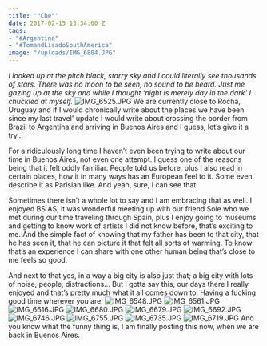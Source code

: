 ```yaml
---
title: '"Che"'
date: 2017-02-15 13:34:00 Z
tags:
- "#Argentina"
- "#TomandLisadoSouthAmerica"
image: "/uploads/IMG_6804.JPG"
---
```


*I looked up at the pitch black, starry sky and I could literally see thousands of stars. There was no moon to be seen, no sound to be heard. Just me gazing up at the sky and while I thought ‘night is merely day in the dark’ I chuckled at myself.*<!--more--> ![IMG_6525.JPG](/uploads/IMG_6525.JPG)
We are currently close to Rocha, Uruguay and if I would chronically write about the places we have been since my last travel' update I would write about crossing the border from Brazil to Argentina and arriving in Buenos Aires and I guess, let’s give it a try…

For a ridiculously long time I haven’t even been trying to write about our time in Buenos Aires, not even one attempt. I guess one of the reasons being that it felt oddly familiar. People told us before, plus I also read in certain places, how it in many ways has an European feel to it. Some even describe it as Parisian like. And yeah, sure, I can see that.

Sometimes there isn’t a whole lot to say and I am embracing that as well. I enjoyed BS AS, it was wonderful meeting up with our friend Sole who we met during our time traveling through Spain, plus I enjoy going to museums and getting to know work of artists I did not know before, that’s exciting to me. And the simple fact of knowing that my father has been to that city, that he has seen it, that he can picture it that felt all sorts of warming. To know that’s an experience I can share with one other human being that’s close to me feels so good.

And next to that yes, in a way a big city is also just that; a big city with lots of noise, people, distractions… But I gotta say this, our days there I really enjoyed and that’s pretty much what it all comes down to. Having a fucking good time wherever you are.
![IMG_6548.JPG](/uploads/IMG_6548.JPG)
![IMG_6561.JPG](/uploads/IMG_6561.JPG)
![IMG_6616.JPG](/uploads/IMG_6616.JPG)
![IMG_6680.JPG](/uploads/IMG_6680.JPG)
![IMG_6679.JPG](/uploads/IMG_6679.JPG)
![IMG_6692.JPG](/uploads/IMG_6692.JPG)
![IMG_6746.JPG](/uploads/IMG_6746.JPG)
![IMG_6755.JPG](/uploads/IMG_6755.JPG)
![IMG_6735.JPG](/uploads/IMG_6735.JPG)
![IMG_6719.JPG](/uploads/IMG_6719.JPG)
And you know what the funny thing is, I am finally posting this now, when we are back in Buenos Aires. 